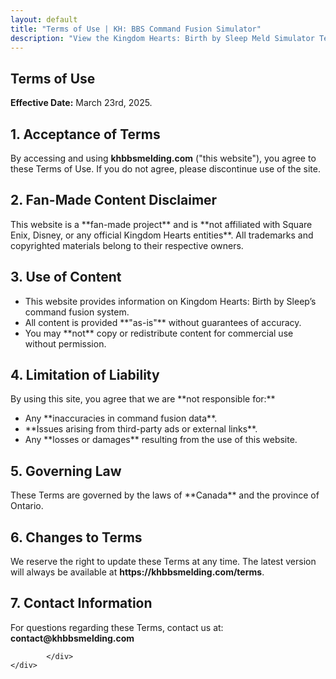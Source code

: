 ```yaml
---
layout: default
title: "Terms of Use | KH: BBS Command Fusion Simulator"
description: "View the Kingdom Hearts: Birth by Sleep Meld Simulator Terms of Use"
---
```

<section id="page-content">
    <div class="container">
        <div class="regular-text-content">
            <h1>Terms of Use</h1>
<p><strong>Effective Date:</strong> March 23rd, 2025.</p>

<h2>1. Acceptance of Terms</h2>
<p>By accessing and using <strong>khbbsmelding.com</strong> ("this website"), you agree to these Terms of Use. If you do not agree, please discontinue use of the site.</p>

<h2>2. Fan-Made Content Disclaimer</h2>
<p>This website is a **fan-made project** and is **not affiliated with Square Enix, Disney, or any official Kingdom Hearts entities**. All trademarks and copyrighted materials belong to their respective owners.</p>

<h2>3. Use of Content</h2>
<ul>
    <li>This website provides information on Kingdom Hearts: Birth by Sleep’s command fusion system.</li>
    <li>All content is provided **"as-is"** without guarantees of accuracy.</li>
    <li>You may **not** copy or redistribute content for commercial use without permission.</li>
</ul>

<h2>4. Limitation of Liability</h2>
<p>By using this site, you agree that we are **not responsible for:**</p>
<ul>
    <li>Any **inaccuracies in command fusion data**.</li>
    <li>**Issues arising from third-party ads or external links**.</li>
    <li>Any **losses or damages** resulting from the use of this website.</li>
</ul>

<h2>5. Governing Law</h2>
<p>These Terms are governed by the laws of **Canada** and the province of Ontario.</p>

<h2>6. Changes to Terms</h2>
<p>We reserve the right to update these Terms at any time. The latest version will always be available at <strong>https://khbbsmelding.com/terms</strong>.</p>

<h2>7. Contact Information</h2>
<p>For questions regarding these Terms, contact us at: <strong>contact@khbbsmelding.com</strong></p>

            </div>
    </div>
</section>